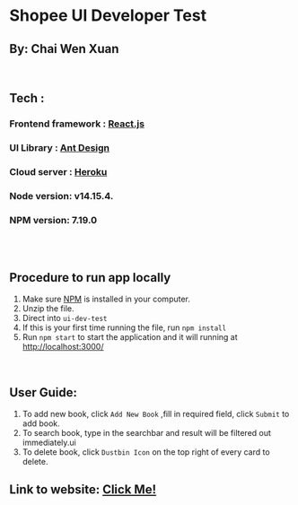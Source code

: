 # Shopee UI Developer Test

## By: Chai Wen Xuan

<br />

## Tech :
### Frontend framework : [React.js](https://reactjs.org/)
### UI Library : [Ant Design](https://ant.design/)
### Cloud server : [Heroku](https://www.heroku.com)
### Node version: v14.15.4.
### NPM version: 7.19.0

<br />
<br />

## Procedure to run app locally
1. Make sure [NPM](https://nodejs.org/en/) is installed in your computer.
2. Unzip the file.
3. Direct into `ui-dev-test`
4. If this is your first time running the file, run `npm install `
5. Run `npm start` to start the application and it will running at [http://localhost:3000/](http://localhost:3000/)
<br />

## User Guide:
1. To add new book, click `Add New Book` ,fill in required field, click  `Submit` to add book.
3. To search book, type in the searchbar and result will be filtered out immediately.ui
2. To delete book, click `Dustbin Icon` on the top right of every card to delete.


## Link to website: [Click Me!](http://178.128.57.31/)
	

